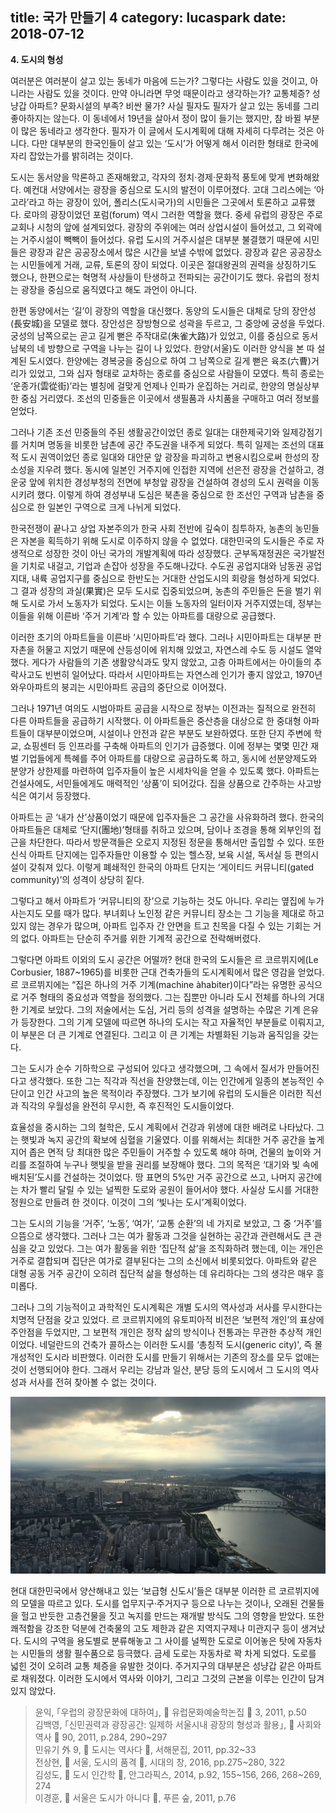 title: 국가 만들기 4
category: lucaspark
date: 2018-07-12
------------------------------------

**4. 도시의 형성**

여러분은 여러분이 살고 있는 동네가 마음에 드는가? 그렇다는 사람도 있을 것이고, 아니라는 사람도 있을 것이다. 만약 아니라면 무엇 때문이라고 생각하는가? 교통체증? 성냥갑 아파트? 문화시설의 부족? 비싼 물가? 사실 필자도 필자가 살고 있는 동네를 그리 좋아하지는 않는다. 이 동네에서 19년을 살아서 정이 많이 들기는 했지만, 참 바뀔 부분이 많은 동네라고 생각한다. 필자가 이 글에서 도시계획에 대해 자세히 다루려는 것은 아니다. 다만 대부분의 한국인들이 살고 있는 ‘도시’가 어떻게 해서 이러한 형태로 한국에 자리 잡았는가를 밝히려는 것이다. 

도시는 동서양을 막론하고 존재해왔고, 각자의 정치·경제·문화적 풍토에 맞게 변화해왔다. 예컨대 서양에서는 광장을 중심으로 도시의 발전이 이루어졌다. 고대 그리스에는 ‘아고라’라고 하는 광장이 있어, 폴리스(도시국가)의 시민들은 그곳에서 토론하고 교류했다. 로마의 광장이었던 포럼(forum) 역시 그러한 역할을 했다. 중세 유럽의 광장은 주로 교회나 시청의 앞에 설계되었다. 광장의 주위에는 여러 상업시설이 들어섰고, 그 외곽에는 거주시설이 빽빽이 들어섰다. 유럽 도시의 거주시설은 대부분 불결했기 때문에 시민들은 광장과 같은 공공장소에서 많은 시간을 보낼 수밖에 없었다. 광장과 같은 공공장소는 시민들에게 거래, 교류, 토론의 장이 되었다. 이곳은 절대왕권의 권력을 상징하기도 했으나, 한편으로는 혁명적 사상들이 탄생하고 전파되는 공간이기도 했다. 유럽의 정치는 광장을 중심으로 움직였다고 해도 과언이 아니다. 

한편 동양에서는 ‘길’이 광장의 역할을 대신했다. 동양의 도시들은 대체로 당의 장안성(長安城)을 모델로 했다. 장안성은 장방형으로 성곽을 두르고, 그 중앙에 궁성을 두었다. 궁성의 남쪽으로는 곧고 길게 뻗은 주작대로(朱雀大路)가 있었고, 이를 중심으로 동서남북의 네 방향으로 구역을 나누는 길이 나 있었다. 한양(서울)도 이러한 양식을 본 따 설계된 도시였다. 한양에는 경복궁을 중심으로 하여 그 남쪽으로 길게 뻗은 육조(六曹)거리가 있었고, 그와 십자 형태로 교차하는 종로를 중심으로 사람들이 모였다. 특히 종로는 ‘운종가(雲從街)’라는 별칭에 걸맞게 언제나 인파가 운집하는 거리로, 한양의 명실상부한 중심 거리였다. 조선의 민중들은 이곳에서 생필품과 사치품을 구매하고 여러 정보를 얻었다. 

그러나 기존 조선 민중들의 주된 생활공간이었던 종로 일대는 대한제국기와 일제강점기를 거치며 명동을 비롯한 남촌에 공간 주도권을 내주게 되었다. 특히 일제는 조선의 대표적 도시 권역이었던 종로 일대와 대안문 앞 광장을 파괴하고 변용시킴으로써 한성의 장소성을 지우려 했다. 동시에 일본인 거주지에 인접한 지역에 선은전 광장을 건설하고, 경운궁 앞에 위치한 경성부청의 전면에 부청앞 광장을 건설하여 경성의 도시 권력을 이동시키려 했다. 이렇게 하여 경성부내 도심은 북촌을 중심으로 한 조선인 구역과 남촌을 중심으로 한 일본인 구역으로 크게 나뉘게 되었다. 

한국전쟁이 끝나고 상업 자본주의가 한국 사회 전반에 깊숙이 침투하자, 농촌의 농민들은 자본을 획득하기 위해 도시로 이주하지 않을 수 없었다. 대한민국의 도시들은 주로 자생적으로 성장한 것이 아닌 국가의 개발계획에 따라 성장했다. 군부독재정권은 국가발전을 기치로 내걸고, 기업과 손잡아 성장을 주도해나갔다. 수도권 공업지대와 남동권 공업지대, 내륙 공업지구를 중심으로 한반도는 거대한 산업도시의 회랑을 형성하게 되었다. 그 결과 성장의 과실(果實)은 모두 도시로 집중되었으며, 농촌의 주민들은 돈을 벌기 위해 도시로 가서 노동자가 되었다. 도시는 이들 노동자의 일터이자 거주지였는데, 정부는 이들을 위해 이른바 ‘주거 기계’라 할 수 있는 아파트를 대량으로 공급했다. 

이러한 초기의 아파트들을 이른바 ‘시민아파트’라 했다. 그러나 시민아파트는 대부분 판자촌을 허물고 지었기 때문에 산등성이에 위치해 있었고, 자연스레 수도 등 시설도 열악했다. 게다가 사람들의 기존 생활양식과도 맞지 않았고, 고층 아파트에서는 아이들의 추락사고도 빈번히 일어났다. 따라서 시민아파트는 자연스레 인기가 좋지 않았고, 1970년 와우아파트의 붕괴는 시민아파트 공급의 중단으로 이어졌다. 

그러나 1971년 여의도 시범아파트 공급을 시작으로 정부는 이전과는 질적으로 완전히 다른 아파트들을 공급하기 시작했다. 이 아파트들은 중산층을 대상으로 한 중대형 아파트들이 대부분이었으며, 시설이나 안전과 같은 부분도 보완하였다. 또한 단지 주변에 학교, 쇼핑센터 등 인프라를 구축해 아파트의 인기가 급증했다. 이에 정부는 몇몇 민간 재벌 기업들에게 특혜를 주어 아파트를 대량으로 공급하도록 하고, 동시에 선분양제도와 분양가 상한제를 마련하여 입주자들이 높은 시세차익을 얻을 수 있도록 했다. 아파트는 건설사에도, 서민들에게도 매력적인 ‘상품’이 되어갔다. 집을 상품으로 간주하는 사고방식은 여기서 등장했다.    

아파트는 곧 ‘내가 산’상품이었기 때문에 입주자들은 그 공간을 사유화하려 했다. 한국의 아파트들은 대체로 ‘단지(團地)’형태를 취하고 있으며, 담이나 조경을 통해 외부인의 접근을 차단한다. 따라서 방문객들은 오로지 지정된 정문을 통해서만 출입할 수 있다. 또한 신식 아파트 단지에는 입주자들만 이용할 수 있는 헬스장, 보육 시설, 독서실 등 편의시설이 갖춰져 있다. 이렇게 폐쇄적인 한국의 아파트 단지는 ‘게이티드 커뮤니티(gated community)’의 성격이 상당히 짙다.   

그렇다고 해서 아파트가 ‘커뮤니티의 장’으로 기능하는 것도 아니다. 우리는 옆집에 누가 사는지도 모를 때가 많다. 부녀회나 노인정 같은 커뮤니티 장소는 그 기능을 제대로 하고 있지 않는 경우가 많으며, 아파트 입주자 간 안면을 트고 친목을 다질 수 있는 기회는 거의 없다. 아파트는 단순히 주거를 위한 기계적 공간으로 전락해버렸다. 

그렇다면 아파트 이외의 도시 공간은 어떨까? 현대 한국의 도시들은 르 코르뷔지에(Le Corbusier, 1887~1965)를 비롯한 근대 건축가들의 도시계획에서 많은 영감을 얻었다. 르 코르뷔지에는 “집은 하나의 거주 기계(machine àhabiter)이다”라는 유명한 공식으로 거주 형태의 중요성과 역할을 정의했다. 그는 집뿐만 아니라 도시 전체를 하나의 거대한 기계로 보았다. 그의 저술에서는 도심, 거리 등의 성격을 설명하는 수많은 기계 은유가 등장한다. 그의 기계 모델에 따르면 하나의 도시는 작고 자율적인 부분들로 이뤄지고, 이 부분은 더 큰 기계로 연결된다. 그리고 이 큰 기계는 차별화된 기능과 움직임을 갖는다.  

그는 도시가 순수 기하학으로 구성되어 있다고 생각했으며, 그 속에서 질서가 만들어진다고 생각했다. 또한 그는 직각과 직선을 찬양했는데, 이는 인간에게 일종의 본능적인 수단이고 인간 사고의 높은 목적이라 주장했다. 그가 보기에 유럽의 도시들은 이러한 직선과 직각의 우월성을 완전히 무시한, 즉 후진적인 도시들이었다. 

효율성을 중시하는 그의 철학은, 도시 계획에서 건강과 위생에 대한 배려로 나타났다. 그는  햇빛과 녹지 공간의 확보에 심혈을 기울였다. 이를 위해서는 최대한 거주 공간을 높게 지어 좁은 면적 당 최대한 많은 주민들이 거주할 수 있도록 해야 하며, 건물의 높이와 거리를 조절하여 누구나 햇빛을 받을 권리를 보장해야 했다. 그의 목적은 ‘대기와 빛 속에 배치된’도시를 건설하는 것이었다. 땅 표면의 5%만 거주 공간으로 쓰고, 나머지 공간에는 차가 빨리 달릴 수 있는 널찍한 도로와 공원이 들어서야 했다. 사실상 도시를 거대한 정원으로 만들려 한 것이다. 이것이 그의 ‘빛나는 도시’계획이었다.  

그는 도시의 기능을 ‘거주’, ‘노동’, ‘여가’, ‘교통 순환’의 네 가지로 보았고, 그 중 ‘거주’를 으뜸으로 생각했다. 그러나 그는 여가 활동과 그것을 실현하는 공간과 관련해서도 큰 관심을 갖고 있었다. 그는 여가 활동을 위한 ‘집단적 삶’을 조직화하려 했는데, 이는 개인은 거주로 결합되며 집단은 여가로 결부된다는 그의 소신에서 비롯되었다. 아파트와 같은 대형 공동 거주 공간이 오히려 집단적 삶을 형성하는 데 유리하다는 그의 생각은 매우 흥미롭다. 

그러나 그의 기능적이고 과학적인 도시계획은 개별 도시의 역사성과 서사를 무시한다는 치명적 단점을 갖고 있었다. 르 코르뷔지에의 유토피아적 비전은 ‘보편적 개인’의 표상에 주안점을 두었지만, 그 보편적 개인은 정작 삶의 방식이나 전통과는 무관한 추상적 개인이었다. 네덜란드의 건축가 콜하스는 이러한 도시를 ‘총칭적 도시(generic city)', 즉 몰개성적인 도시라 비판했다. 이러한 도시를 만들기 위해서는 기존의 장소를 모두 없애는 것이 선행되어야 한다. 그래서 우리는 강남과 일산, 분당 등의 도시에서 그 도시의 역사성과 서사를 전혀 찾아볼 수 없는 것이다. 

![](./userdata/images/071218-1.jpg)

현대 대한민국에서 양산해내고 있는 ‘보급형 신도시’들은 대부분 이러한 르 코르뷔지에의 모델을 따르고 있다. 도시를 업무지구·주거지구 등으로 나누는 것이나, 오래된 건물들을 헐고 반듯한 고층건물을 짓고 녹지를 만드는 재개발 방식도 그의 영향을 받았다. 또한 쾌적함을 강조한 덕분에 건축물의 고도 제한과 같은 지역지구제나 미관지구 등이 생겨났다. 도시의 구역을 용도별로 분류해놓고 그 사이를 널찍한 도로로 이어놓은 탓에 자동차는 시민들의 생활  필수품으로 등극했다. 금세 도로는 자동차로 꽉 차게 되었다. 도로를 넓힌 것이 오히려 교통 체증을 유발한 것이다. 주거지구의 대부분은 성냥갑 같은 아파트로 채워졌다. 이러한 도시에서 역사와 이야기, 그리고 그것의 근본을 이루는 인간이 담겨 있지 않았다. 

> 윤익, ｢우럽의 광장문화에 대하여｣, 󰡔 유럽문화예술학논집 󰡕 3, 2011, p.50 <br>
> 김백영, ｢신민권력과 광장공간: 일제하 서울시내 광장의 형성과 활용｣, 󰡔 사회와 역사 󰡕 90, 2011, p.284, 290~297 <br>
> 민유기 外 9, 󰡔 도시는 역사다 󰡕, 서해문집, 2011, pp.32~33 <br>
> 전상현, 󰡔 서울, 도시의 품격 󰡕, 시대의 창, 2016, pp.275~280, 322 <br>
> 김성도, 󰡔 도시 인간학 󰡕, 안그라픽스, 2014, p.92, 155~156, 266, 268~269, 274 <br>
> 이경훈, 󰡔 서울은 도시가 아니다 󰡕, 푸른 숲, 2011, p.76
